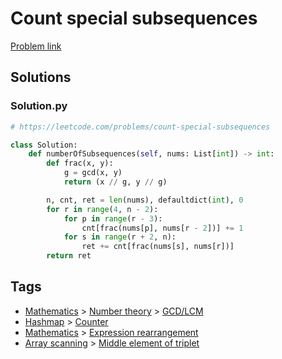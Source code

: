 # Count special subsequences

[Problem link](https://leetcode.com/problems/count-special-subsequences)

## Solutions


### Solution.py
```py
# https://leetcode.com/problems/count-special-subsequences

class Solution:
    def numberOfSubsequences(self, nums: List[int]) -> int:
        def frac(x, y):
            g = gcd(x, y)
            return (x // g, y // g)

        n, cnt, ret = len(nums), defaultdict(int), 0
        for r in range(4, n - 2):
            for p in range(r - 3):
                cnt[frac(nums[p], nums[r - 2])] += 1
            for s in range(r + 2, n):
                ret += cnt[frac(nums[s], nums[r])]
        return ret
```
## Tags

* [Mathematics](/Collections/mathematics.md#mathematics) > [Number theory](/Collections/mathematics.md#number-theory) > [GCD/LCM](/Collections/mathematics.md#gcd-lcm)
* [Hashmap](/Collections/hashmap.md#hashmap) > [Counter](/Collections/hashmap.md#counter)
* [Mathematics](/Collections/mathematics.md#mathematics) > [Expression rearrangement](/Collections/mathematics.md#expression-rearrangement)
* [Array scanning](/Collections/array-scanning.md#array-scanning) > [Middle element of triplet](/Collections/array-scanning.md#middle-element-of-triplet)
